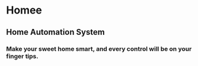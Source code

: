 # Homee

## Home Automation System
### Make your sweet home smart, and every control will be on your finger tips.
